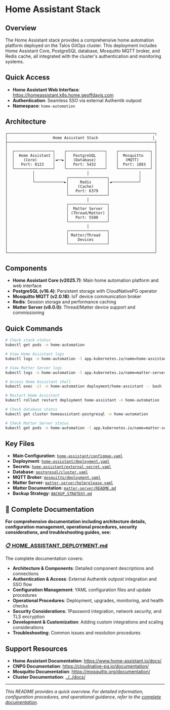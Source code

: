 # Home Assistant Stack

## Overview

The Home Assistant stack provides a comprehensive home automation platform deployed on the Talos GitOps cluster. This deployment includes Home Assistant Core, PostgreSQL database, Mosquitto MQTT broker, and Redis cache, all integrated with the cluster's authentication and monitoring systems.

## Quick Access

- **Home Assistant Web Interface**: <https://homeassistant.k8s.home.geoffdavis.com>
- **Authentication**: Seamless SSO via external Authentik outpost
- **Namespace**: `home-automation`

## Architecture

```text
┌─────────────────────────────────────────────────────────────────┐
│                    Home Assistant Stack                        │
├─────────────────────────────────────────────────────────────────┤
│                                                                 │
│  ┌─────────────────┐    ┌─────────────────┐    ┌──────────────┐ │
│  │  Home Assistant │    │   PostgreSQL    │    │  Mosquitto   │ │
│  │    (Core)       │◄──►│   (Database)    │    │   (MQTT)     │ │
│  │   Port: 8123    │    │   Port: 5432    │    │  Port: 1883  │ │
│  └─────────────────┘    └─────────────────┘    └──────────────┘ │
│           │                       │                      │      │
│           │              ┌─────────────────┐             │      │
│           └─────────────►│     Redis       │◄────────────┘      │
│                          │    (Cache)      │                    │
│                          │   Port: 6379    │                    │
│                          └─────────────────┘                    │
│                                   │                             │
│                          ┌─────────────────┐                    │
│                          │  Matter Server  │                    │
│                          │ (Thread/Matter) │                    │
│                          │   Port: 5580    │                    │
│                          └─────────────────┘                    │
│                                   │                             │
│                          ┌─────────────────┐                    │
│                          │ Matter/Thread   │                    │
│                          │    Devices      │                    │
│                          └─────────────────┘                    │
│                                                                 │
└─────────────────────────────────────────────────────────────────┘
```

## Components

- **Home Assistant Core (v2025.7)**: Main home automation platform and web interface
- **PostgreSQL (v16.4)**: Persistent storage with CloudNativePG operator
- **Mosquitto MQTT (v2.0.18)**: IoT device communication broker
- **Redis**: Session storage and performance caching
- **Matter Server (v8.0.0)**: Thread/Matter device support and commissioning

## Quick Commands

```bash
# Check stack status
kubectl get pods -n home-automation

# View Home Assistant logs
kubectl logs -n home-automation -l app.kubernetes.io/name=home-assistant

# View Matter Server logs
kubectl logs -n home-automation -l app.kubernetes.io/name=matter-server

# Access Home Assistant shell
kubectl exec -it -n home-automation deployment/home-assistant -- bash

# Restart Home Assistant
kubectl rollout restart deployment home-assistant -n home-automation

# Check database status
kubectl get cluster homeassistant-postgresql -n home-automation

# Check Matter Server status
kubectl get pods -n home-automation -l app.kubernetes.io/name=matter-server
```

## Key Files

- **Main Configuration**: [`home-assistant/configmap.yaml`](home-assistant/configmap.yaml)
- **Deployment**: [`home-assistant/deployment.yaml`](home-assistant/deployment.yaml)
- **Secrets**: [`home-assistant/external-secret.yaml`](home-assistant/external-secret.yaml)
- **Database**: [`postgresql/cluster.yaml`](postgresql/cluster.yaml)
- **MQTT Broker**: [`mosquitto/deployment.yaml`](mosquitto/deployment.yaml)
- **Matter Server**: [`matter-server/helmrelease.yaml`](matter-server/helmrelease.yaml)
- **Matter Documentation**: [`matter-server/README.md`](matter-server/README.md)
- **Backup Strategy**: [`BACKUP_STRATEGY.md`](BACKUP_STRATEGY.md)

## 📖 Complete Documentation

**For comprehensive documentation including architecture details, configuration management, operational procedures, security considerations, and troubleshooting guides, see:**

### [**📋 HOME_ASSISTANT_DEPLOYMENT.md**](../../docs/HOME_ASSISTANT_DEPLOYMENT.md)

The complete documentation covers:

- **Architecture & Components**: Detailed component descriptions and connections
- **Authentication & Access**: External Authentik outpost integration and SSO flow
- **Configuration Management**: YAML configuration files and update procedures
- **Operational Procedures**: Deployment, upgrades, monitoring, and health checks
- **Security Considerations**: 1Password integration, network security, and TLS encryption
- **Development & Customization**: Adding custom integrations and scaling considerations
- **Troubleshooting**: Common issues and resolution procedures

## Support Resources

- **Home Assistant Documentation**: <https://www.home-assistant.io/docs/>
- **CNPG Documentation**: <https://cloudnative-pg.io/documentation/>
- **Mosquitto Documentation**: <https://mosquitto.org/documentation/>
- **Cluster Documentation**: [../../docs/](../../docs/)

---

_This README provides a quick overview. For detailed information, configuration procedures, and operational guidance, refer to the [complete documentation](../../docs/HOME_ASSISTANT_DEPLOYMENT.md)._

